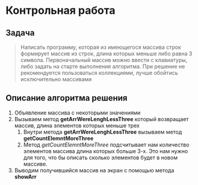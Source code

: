 # Контрольная работа

## Задача

> Написать программу, которая из имеющегося массива строк формирует массив из строк, длина которых меньше либо равна 3 символа. Первоначальный массив можно ввести с клавиатуры, либо задать на старте выполнения алгоритма. При решение не рекомендуется пользоваться коллекциями, лучше обойтись исключительно массивами

## Описание алгоритма решения

1. Объявление массива с некоторыми значениями
2. Вызываем метод **getArrWereLenghLessThree** который возвращает массив, длина элементов которых меньше трех
   1. Внутри метода **getArrWereLenghLessThree** вызываем метод **getCountElemntMoreThree**
   2. Метод _getCountElemntMoreThree_ подсчитывает нам количество элементов массива длина которых больше 3-х. Это нам нужно для того, что бы описать сколько элементов будет в новом массиве.
3. Выводим получившийся массив на экран с помощью метода **showArr**
